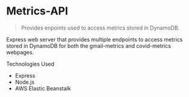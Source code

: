 # Metrics-API
> Provides enpoints used to access metrics stored in DynamoDB.

Express web server that provides multiple endpoints to access metrics stored in DynamoDB for both the gmail-metrics and covid-metrics webpages. 

Technologies Used
  * Express
  * Node.js
  * AWS Elastic Beanstalk
